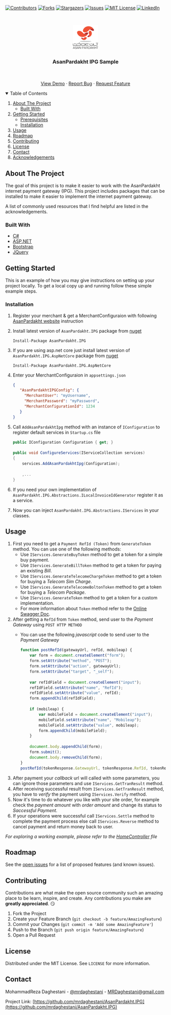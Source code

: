 ﻿[![Contributors][contributors-shield]][contributors-url]
[![Forks][forks-shield]][forks-url]
[![Stargazers][stars-shield]][stars-url]
[![Issues][issues-shield]][issues-url]
[![MIT License][license-shield]][license-url]
[![LinkedIn][linkedin-shield]][linkedin-url]

<br />
<p align="center">
  <a href="https://github.com/mrdaghestani/AsanPardakht.IPG">
    <img src="images/aplogo.png" alt="Logo" width="80" height="80">
  </a>

  <h3 align="center">AsanPardakht IPG Sample</h3>

  <p align="center">
    <br />
    <br />
    <a href="https://ap_ipg_sample.itsbeta.ir/">View Demo</a>
    ·
    <a href="https://github.com/mrdaghestani/AsanPardakht.IPG/issues">Report Bug</a>
    ·
    <a href="https://github.com/mrdaghestani/AsanPardakht.IPG/issues">Request Feature</a>
  </p>
</p>



<!-- TABLE OF CONTENTS -->
<details open="open">
  <summary>Table of Contents</summary>
  <ol>
    <li>
      <a href="#about-the-project">About The Project</a>
      <ul>
        <li><a href="#built-with">Built With</a></li>
      </ul>
    </li>
    <li>
      <a href="#getting-started">Getting Started</a>
      <ul>
        <li><a href="#prerequisites">Prerequisites</a></li>
        <li><a href="#installation">Installation</a></li>
      </ul>
    </li>
    <li><a href="#usage">Usage</a></li>
    <li><a href="#roadmap">Roadmap</a></li>
    <li><a href="#contributing">Contributing</a></li>
    <li><a href="#license">License</a></li>
    <li><a href="#contact">Contact</a></li>
    <li><a href="#acknowledgements">Acknowledgements</a></li>
  </ol>
</details>



<!-- ABOUT THE PROJECT -->
## About The Project

The goal of this project is to make it easier to work with the AsanPardakht internet payment gateway (IPG).
This project includes packages that can be installed to make it easier to implement the internet payment gateway.

A list of commonly used resources that I find helpful are listed in the acknowledgements.

### Built With

* [C#](https://docs.microsoft.com/en-us/dotnet/csharp/)
* [ASP.NET](https://dotnet.microsoft.com/apps/aspnet)
* [Bootstrap](https://getbootstrap.com)
* [JQuery](https://jquery.com)



<!-- GETTING STARTED -->
## Getting Started

This is an example of how you may give instructions on setting up your project locally.
To get a local copy up and running follow these simple example steps.

### Installation

1. Register your merchant & get a MerchantConfiguraion with following [AsanPardakht website](https://asanpardakht.ir/ipg) instruction
2. Install latest version of `AsanPardakht.IPG` package from [nuget](https://www.nuget.org/packages/AsanPardakht.IPG/)

   ```
   Install-Package AsanPardakht.IPG
   ```
3. If you are using asp.net core just install latest version of `AsanPardakht.IPG.AspNetCore` package from [nuget](https://www.nuget.org/packages/AsanPardakht.IPG.AspNetCore/)

   ```
   Install-Package AsanPardakht.IPG.AspNetCore
   ```
4. Enter your MerchantConfiguraion in `appsettings.json`

   ```JSON
   {
      "AsanPardakhtIPGConfig": {
        "MerchantUser": "myUsername",
        "MerchantPassword": "myPassword",
        "MerchantConfigurationId": 1234
      }
   }
   ```
5. Call `AddAsanPardakhtIpg` method with an instance of `IConfiguration` to register default services in `Startup.cs` file

   ```csharp
   public IConfiguration Configuration { get; }

   public void ConfigureServices(IServiceCollection services)
   {
       services.AddAsanPardakhtIpg(Configuration);

       ,...
   }
   ```
6. If you need your own implementation of `AsanPardakht.IPG.Abstractions.ILocalInvoiceIdGenerator` register it as a service.
7. Now you can inject `AsanPardakht.IPG.Abstractions.IServices` in your classes.

<!-- USAGE EXAMPLES -->
## Usage

1. First you need to get a `Payment RefId (Token)` from `GenerateToken` method. You can use one of the following methods:
    * Use `IServices.GenerateBuyToken` method to get a token for a simple buy payment.
    * Use `IServices.GenerateBillToken` method to get a token for paying an existing _Bill_.
    * Use `IServices.GenerateTelecomeChargeToken` method to get a token for buying a _Telecom Sim Charge_.
    * Use `IServices.GenerateTelecomeBoltonToken` method to get a token for buying a _Telecom Package_.
    * Use `IServices.GenerateToken` method to get a token for a custom implementation.
    * For more information about `Token` method refer to the [Online Swagger Doc](https://ipgrest.asanpardakht.ir/index.html).
2. After getting a `RefId` from `Token` method, send user to the _Payment Gateway_ using `POST HTTP METHOD`
    * You can use the following _javascript_ code to send user to the _Payment Gateway_

        ```js
        function postRefId(gatewayUrl, refId, mobileap) {
            var form = document.createElement("form");
            form.setAttribute("method", "POST");
            form.setAttribute("action", gatewayUrl);
            form.setAttribute("target", "_self");

            var refIdField = document.createElement("input");
            refIdField.setAttribute("name", "RefId");
            refIdField.setAttribute("value", refId);
            form.appendChild(refIdField);

            if (mobileap) {
                var mobileField = document.createElement("input");
                mobileField.setAttribute("name", "Mobileap");
                mobileField.setAttribute("value", mobileap);
                form.appendChild(mobileField);
            }

            document.body.appendChild(form);
            form.submit();
            document.body.removeChild(form);
        }
        postRefId(tokenResponse.GatewayUrl, tokenResponse.RefId, tokenResponse.Mobileap);
        ```
3. After payment your _callback_ url will called with some parameters, you can ignore those parameters and use `IServices.GetTranResult` method.
4. After receiving successful result from `IServices.GetTranResult` method, you have to _verify_ the payment using `IServices.Verify` method.
5. Now it's time to do whatever you like with your site order, for example check the _payment amount_ with _order amount_ and change its status to _Saccessful Payment_.
6. If your operations were successful call `IServices.Settle` method to complete the payment process else call `IServices.Reverse` method to cancel payment and return money back to user.

_For exploring a working example, please refer to the [HomeController](https://github.com/mrdaghestani/AsanPardakht.IPG/blob/master/ApIpgSample/Controllers/HomeController.cs) file_



<!-- ROADMAP -->
## Roadmap

See the [open issues](https://github.com/mrdaghestani/AsanPardakht.IPG/issues) for a list of proposed features (and known issues).



<!-- CONTRIBUTING -->
## Contributing

Contributions are what make the open source community such an amazing place to be learn, inspire, and create. Any contributions you make are **greatly appreciated**. :smirk:

1. Fork the Project
1. Create your Feature Branch (`git checkout -b feature/AmazingFeature`)
1. Commit your Changes (`git commit -m 'Add some AmazingFeature'`)
1. Push to the Branch (`git push origin feature/AmazingFeature`)
1. Open a Pull Request



<!-- LICENSE -->
## License

Distributed under the MIT License. See `LICENSE` for more information.



<!-- CONTACT -->
## Contact

MohammadReza Daghestani - [@mrdaghestani](https://twitter.com/mrdaghestani) - MRDaghestani@gmail.com

Project Link: [https://github.com/mrdaghestani/AsanPardakht.IPG](https://github.com/mrdaghestani/AsanPardakht.IPG)





[contributors-shield]: https://img.shields.io/github/contributors/mrdaghestani/AsanPardakht.IPG.svg?style=for-the-badge
[forks-shield]: https://img.shields.io/github/forks/mrdaghestani/AsanPardakht.IPG.svg?style=for-the-badge
[stars-shield]: https://img.shields.io/github/stars/mrdaghestani/AsanPardakht.IPG.svg?style=for-the-badge
[issues-shield]: https://img.shields.io/github/issues/mrdaghestani/AsanPardakht.IPG.svg?style=for-the-badge
[license-shield]: https://img.shields.io/github/license/mrdaghestani/AsanPardakht.IPG.svg?style=for-the-badge
[linkedin-shield]: https://img.shields.io/badge/-LinkedIn-black.svg?style=for-the-badge&logo=linkedin&colorB=555
[contributors-url]: https://github.com/mrdaghestani/AsanPardakht.IPG/graphs/contributors
[forks-url]: https://github.com/mrdaghestani/AsanPardakht.IPG/network/members
[stars-url]: https://github.com/mrdaghestani/AsanPardakht.IPG/stargazers
[issues-url]: https://github.com/mrdaghestani/AsanPardakht.IPG/issues
[license-url]: https://github.com/mrdaghestani/AsanPardakht.IPG/blob/master/LICENSE.txt
[linkedin-url]: https://www.linkedin.com/in/mrdaghestani/
